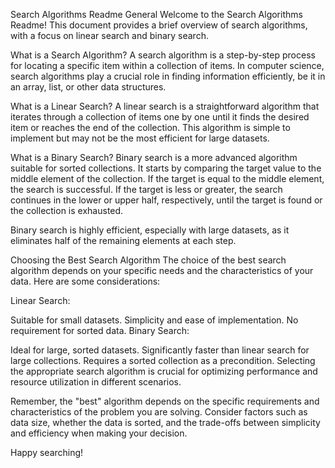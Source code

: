 Search Algorithms Readme
General
Welcome to the Search Algorithms Readme! This document provides a brief overview of search algorithms, with a focus on linear search and binary search.

What is a Search Algorithm?
A search algorithm is a step-by-step process for locating a specific item within a collection of items. In computer science, search algorithms play a crucial role in finding information efficiently, be it in an array, list, or other data structures.

What is a Linear Search?
A linear search is a straightforward algorithm that iterates through a collection of items one by one until it finds the desired item or reaches the end of the collection. This algorithm is simple to implement but may not be the most efficient for large datasets.

What is a Binary Search?
Binary search is a more advanced algorithm suitable for sorted collections. It starts by comparing the target value to the middle element of the collection. If the target is equal to the middle element, the search is successful. If the target is less or greater, the search continues in the lower or upper half, respectively, until the target is found or the collection is exhausted.

Binary search is highly efficient, especially with large datasets, as it eliminates half of the remaining elements at each step.

Choosing the Best Search Algorithm
The choice of the best search algorithm depends on your specific needs and the characteristics of your data. Here are some considerations:

Linear Search:

Suitable for small datasets.
Simplicity and ease of implementation.
No requirement for sorted data.
Binary Search:

Ideal for large, sorted datasets.
Significantly faster than linear search for large collections.
Requires a sorted collection as a precondition.
Selecting the appropriate search algorithm is crucial for optimizing performance and resource utilization in different scenarios.

Remember, the "best" algorithm depends on the specific requirements and characteristics of the problem you are solving. Consider factors such as data size, whether the data is sorted, and the trade-offs between simplicity and efficiency when making your decision.

Happy searching!
